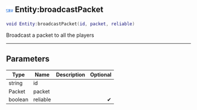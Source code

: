 ## ![server](.gitbook/assets/server.png) Entity:broadcastPacket


```lua
void Entity:broadcastPacket(id, packet, reliable)
```

Broadcast a packet to all the players


------
## Parameters

| Type   | Name | Description              | Optional |
| ------ | ---- | ------------------------ | -------: |
| string | id |  |  |
| Packet | packet |  |  |
| boolean | reliable |  | ✔ |


